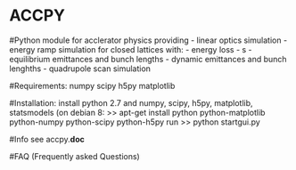 ACCPY
=========

#Python module for acclerator physics providing
    - linear optics simulation
    - energy ramp simulation for closed lattices with:
	- energy loss
	- s
	- equilibrium emittances and bunch lengths
	- dynamic emittances and bunch lenghths
    - quadrupole scan simulation

#Requirements:
    numpy
    scipy
    h5py
    matplotlib

#Installation:
    install python 2.7 and numpy, scipy, h5py, matplotlib, statsmodels
    (on debian 8: >> apt-get install python python-matplotlib python-numpy python-scipy python-h5py
    run >> python startgui.py

#Info
    see accpy.__doc__

#FAQ (Frequently asked Questions)
